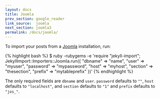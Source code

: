 ```yaml
---
layout: docs
title: Joomla
prev_section: google_reader
link_source:  joomla
next_section: joomla3
permalink: /docs/joomla/
---
```


To import your posts from a [Joomla](http://joomla.org) installation, run:

{% highlight bash %}
$ ruby -rubygems -e 'require "jekyll-import";
    JekyllImport::Importers::Joomla.run({
      "dbname"   => "name",
      "user"     => "myuser",
      "password" => "mypassword",
      "host"     => "myhost",
      "section"  => "thesection",
      "prefix"   => "mytableprefix"
    })'
{% endhighlight %}

The only required fields are `dbname` and `user`. `password` defaults to `""`,
`host` defaults to `"localhost"`, and `section` defaults to `"1"` and `prefix`
defaults to `"jos_"`.

